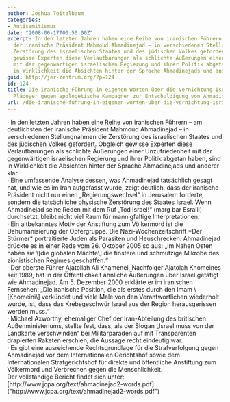 ```yaml
---
author: Joshua Teitelbaum
categories:
- Antisemitismus
date: "2008-06-17T00:50:00Z"
excerpt: In den letzten Jahren haben eine Reihe von iranischen Führern – am deutlichsten
  der iranische Präsident Mahmoud Ahmadinejad – in verschiedenen Stellungnahmen die
  Zerstörung des israelischen Staates und des jüdischen Volkes gefordert. Obgleich
  gewisse Experten diese Verlautbarungen als schlichte Äußerungen einer Unzufriedenheit
  mit der gegenwärtigen israelischen Regierung und ihrer Politik abgetan haben, sind
  in Wirklichkeit die Absichten hinter der Sprache Ahmadinejads und anderer klar.
guid: http://jer-zentrum.org/?p=124
id: 124
title: Die iranische Führung in eigenen Worten über die Vernichtung Israels – Ein
  Plädoyer gegen apologetische Kampagnen zur Entschuldigung von Ahmadinejads Genozid-Aufrufen
url: /die-iranische-fuhrung-in-eigenen-worten-uber-die-vernichtung-israels-ein-pladoyer-gegen-apologetische-kampagnen-zur-entschuldigung-von-ahmadinejads-genozid-aufrufen/
---
```


<div><font size=""3""><span>·<span> </span></span>In den letzten Jahren haben eine Reihe von iranischen Führern – am deutlichsten der iranische Präsident Mahmoud Ahmadinejad – in verschiedenen Stellungnahmen die Zerstörung des israelischen Staates und des jüdischen Volkes gefordert. Obgleich gewisse Experten diese Verlautbarungen als schlichte Äußerungen einer Unzufriedenheit mit der gegenwärtigen israelischen Regierung und ihrer Politik abgetan haben, sind in Wirklichkeit die Absichten hinter der Sprache Ahmadinejads und anderer klar.</font></div><div><font size=""3""> </font></div><div><font size=""3""><span>·<span> </span></span>Eine umfassende Analyse dessen, was Ahmadinejad tatsächlich gesagt hat, und wie es im Iran aufgefasst wurde, zeigt deutlich, dass der iranische Präsident nicht nur einen „Regierungswechsel“ in Jerusalem forderte, sondern die tatsächliche physische Zerstörung des Staates Israel. Wenn Ahmadinejad seine Reden mit dem Ruf „Tod Israel!“ (marg bar Esraiil) durchsetzt, bleibt nicht viel Raum für mannigfaltige Interpretationen.</font></div><div><font size=""3""> </font></div><div><font size=""3""><span>·<span> </span></span>Ein altbekanntes Motiv der Anstiftung zum Völkermord ist die Dehumanisierung der Opfergruppe. Die Nazi-Wochenzeitschrift *Der Stürmer* portraitierte Juden als Parasiten und Heuschrecken. Ahmadinejad drückte es in einer Rede vom 26. Oktober 2005 so aus: „Im Nahen Osten haben sie \[die globalen Mächte\] die finstere und schmutzige Mikrobe des zionistischen Regimes geschaffen.“</font></div><div><font size=""3""> </font></div><div><font size=""3""><span>·<span> </span></span>Der oberste Führer Ajatollah Ali Khamenei, Nachfolger Ajatolah Khomeines seit 1989, hat in der Öffentlichkeit ähnliche Äußerungen über Israel getätigt wie Ahmadinejad. Am 5. Dezember 2000 erklärte er im iranischen Fernsehen: „Die iranische Position, die als erstes durch den Imam \[Khomeini\] verkündet und viele Male von den Verantwortlichen wiederholt wurde, ist, dass das Krebsgeschwür Israel aus der Region herausgerissen werden muss.“</font></div><div><font size=""3""> </font></div><div><font size=""3""><span>·<span> </span></span>Michael Axworthy, ehemaliger Chef der Iran-Abteilung des britischen Außenministeriums, stellte fest, dass, als der Slogan „Israel muss von der Landkarte verschwinden“ bei Militärparaden auf mit Transparenten drapierten Raketen erschien, die Aussage recht eindeutig war.</font></div><div><font size=""3""> </font></div><div><font size=""3""><span>·<span> </span></span>Es gibt eine ausreichende Rechtsgrundlage für die Strafverfolgung gegen Ahmadinejad vor dem Internationalen Gerichtshof sowie dem Internationalen Strafgerichtshof für direkte und öffentliche Anstiftung zum Völkermord und Verbrechen gegen die Menschlichkeit.</font></div><div><font size=""3""> </font></div><div><font size=""3"">Der vollständige Bericht findet sich unter: </font></div><div>[<font color=""#0000ff"" size=""3"">http://www.jcpa.org/text/ahmadinejad2-words.pdf</font>]("http://www.jcpa.org/text/ahmadinejad2-words.pdf")</div>